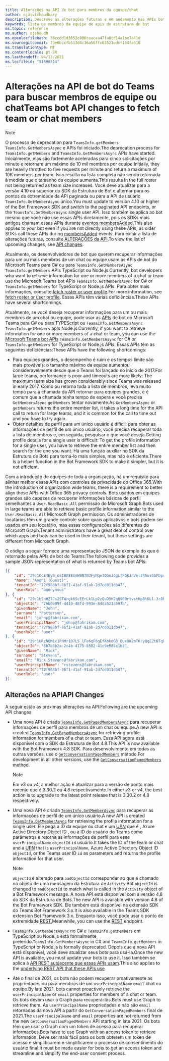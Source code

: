 ```yaml
---
title: Alterações na API de bot para membros da equipe/chat
author: ojasvichoudhary
description: Descreve as alterações futuras e em andamento nas APIs bot usadas para recuperar membros de equipes e chats
keywords: lista de membros da equipe de apis de estrutura de bot
ms.topic: reference
ms.author: ojchoudh
ms.openlocfilehash: 38ccdd1d3052e906ceacaa47fa0cd14a1be7a41d
ms.sourcegitcommit: 79e6bccfb513d4c16a58ffc03521edcf134fa518
ms.translationtype: MT
ms.contentlocale: pt-BR
ms.lasthandoff: 04/13/2021
ms.locfileid: "51696514"
---
```

# <a name="teams-bot-api-changes-to-fetch-team-or-chat-members"></a><span data-ttu-id="17364-104">Alterações na API de bot do Teams para buscar membros de equipe ou chat</span><span class="sxs-lookup"><span data-stu-id="17364-104">Teams bot API changes to fetch team or chat members</span></span>

>[!NOTE]
> <span data-ttu-id="17364-105">O processo de deprecation para `TeamsInfo.getMembers` `TeamsInfo.GetMembersAsync` e APIs foi iniciado.</span><span class="sxs-lookup"><span data-stu-id="17364-105">The deprecation process for `TeamsInfo.getMembers` and `TeamsInfo.GetMembersAsync` APIs have started.</span></span> <span data-ttu-id="17364-106">Inicialmente, elas são fortemente aceleradas para cinco solicitações por minuto e retornam um máximo de 10 mil membros por equipe.</span><span class="sxs-lookup"><span data-stu-id="17364-106">Initially, they are heavily throttled to five requests per minute and return a maximum of 10K members per team.</span></span> <span data-ttu-id="17364-107">Isso resulta na lista completa não sendo retornada à medida que o tamanho da equipe aumenta.</span><span class="sxs-lookup"><span data-stu-id="17364-107">This results in the full roster not being returned as team size increases.</span></span>
> <span data-ttu-id="17364-108">Você deve atualizar para a versão 4.10 ou superior do SDK da Estrutura de Bot e alternar para os pontos de extremidade da API paginada ou para a API de usuário `TeamsInfo.GetMemberAsync` único.</span><span class="sxs-lookup"><span data-stu-id="17364-108">You must update to version 4.10 or higher of the Bot Framework SDK and switch to the paginated API endpoints, or the `TeamsInfo.GetMemberAsync` single user API.</span></span> <span data-ttu-id="17364-109">Isso também se aplica ao bot mesmo que você não use essas APIs diretamente, pois os SDKs mais antigos chamam essas APIs durante [eventos membersAdded.](../bots/how-to/conversations/subscribe-to-conversation-events.md#team-members-added)</span><span class="sxs-lookup"><span data-stu-id="17364-109">This also applies to your bot even if you are not directly using these APIs, as older SDKs call these APIs during [membersAdded](../bots/how-to/conversations/subscribe-to-conversation-events.md#team-members-added) events.</span></span> <span data-ttu-id="17364-110">Para exibir a lista de alterações futuras, consulte [ALTERAÇÕES da API](team-chat-member-api-changes.md#api-changes).</span><span class="sxs-lookup"><span data-stu-id="17364-110">To view the list of upcoming changes, see [API changes](team-chat-member-api-changes.md#api-changes).</span></span> 

<span data-ttu-id="17364-111">Atualmente, os desenvolvedores de bot que querem recuperar informações para um ou mais membros de um chat ou equipe usam as APIs de bot do Microsoft Teams para C# ou para `TeamsInfo.GetMembersAsync` `TeamsInfo.getMembers` APIs TypeScript ou Node.js.</span><span class="sxs-lookup"><span data-stu-id="17364-111">Currently, bot developers who want to retrieve information for one or more members of a chat or team use the Microsoft Teams bot APIs `TeamsInfo.GetMembersAsync` for C# or `TeamsInfo.getMembers` for TypeScript or Node.js APIs.</span></span> <span data-ttu-id="17364-112">Para obter mais informações, consulte [fetch roster or user profile](../bots/how-to/get-teams-context.md#fetch-the-roster-or-user-profile).</span><span class="sxs-lookup"><span data-stu-id="17364-112">For more information, see [fetch roster or user profile](../bots/how-to/get-teams-context.md#fetch-the-roster-or-user-profile).</span></span> <span data-ttu-id="17364-113">Essas APIs têm várias deficiências.</span><span class="sxs-lookup"><span data-stu-id="17364-113">These APIs have several shortcomings.</span></span>

<span data-ttu-id="17364-114">Atualmente, se você deseja recuperar informações para um ou mais membros de um chat ou equipe, pode usar as [APIs](https://docs.microsoft.com/microsoftteams/platform/bots/how-to/get-teams-context?tabs=dotnet#fetch-the-roster-or-user-profile) de bot do Microsoft Teams para C# ou para TYPEScript ou `TeamsInfo.GetMembersAsync` `TeamsInfo.getMembers` apIs Node.js.</span><span class="sxs-lookup"><span data-stu-id="17364-114">Currently, if you want to retrieve information for one or more members of a chat or team, you can use the [Microsoft Teams bot APIs](https://docs.microsoft.com/microsoftteams/platform/bots/how-to/get-teams-context?tabs=dotnet#fetch-the-roster-or-user-profile) `TeamsInfo.GetMembersAsync` for C# or `TeamsInfo.getMembers` for TypeScript or Node.js APIs.</span></span> <span data-ttu-id="17364-115">Essas APIs têm as seguintes deficiências:</span><span class="sxs-lookup"><span data-stu-id="17364-115">These APIs have the following shortcomings:</span></span>

* <span data-ttu-id="17364-116">Para equipes grandes, o desempenho é ruim e os tempos limite são mais prováveis: o tamanho máximo da equipe aumentou consideravelmente desde que o Teams foi lançado no início de 2017.</span><span class="sxs-lookup"><span data-stu-id="17364-116">For large teams, performance is poor and timeouts are more likely: The maximum team size has grown considerably since Teams was released in early 2017.</span></span> <span data-ttu-id="17364-117">Como ou retorna toda a lista de membros, leva muito tempo para a chamada da API retornar para equipes grandes, e é comum que a chamada tenha tempo de espera e você precisa `GetMembersAsync` `getMembers` tentar novamente.</span><span class="sxs-lookup"><span data-stu-id="17364-117">As `GetMembersAsync` or `getMembers` returns the entire member list, it takes a long time for the API call to return for large teams, and it is common for the call to time out and you have to try again.</span></span>
* <span data-ttu-id="17364-118">Obter detalhes de perfil para um único usuário é difícil: para obter as informações de perfil de um único usuário, você precisa recuperar toda a lista de membros e, em seguida, pesquisar o que você deseja.</span><span class="sxs-lookup"><span data-stu-id="17364-118">Getting profile details for a single user is difficult: To get the profile information for a single user, you have to retrieve the entire member list and then search for the one you want.</span></span> <span data-ttu-id="17364-119">Há uma função auxiliar no SDK da Estrutura de Bots para torná-lo mais simples, mas não é eficiente.</span><span class="sxs-lookup"><span data-stu-id="17364-119">There is a helper function in the Bot Framework SDK to make it simpler, but it is not efficient.</span></span>

<span data-ttu-id="17364-120">Com a introdução de equipes de toda a organização, há um requisito para alinhar melhor essas APIs com controles de privacidade do Office 365.</span><span class="sxs-lookup"><span data-stu-id="17364-120">With the introduction of organization wide teams, there is a requirement to better align these APIs with Office 365 privacy controls.</span></span> <span data-ttu-id="17364-121">Bots usados em equipes grandes são capazes de recuperar informações básicas de perfil semelhantes à `User.ReadBasic.All` permissão do Microsoft Graph.</span><span class="sxs-lookup"><span data-stu-id="17364-121">Bots used in large teams are able to retrieve basic profile information similar to the `User.ReadBasic.All` Microsoft Graph permission.</span></span> <span data-ttu-id="17364-122">Os administradores de locatários têm um grande controle sobre quais aplicativos e bots podem ser usados em seu locatário, mas essas configurações são diferentes do Microsoft Graph.</span><span class="sxs-lookup"><span data-stu-id="17364-122">Tenant administrators have a great deal of control over which apps and bots can be used in their tenant, but these settings are different from Microsoft Graph.</span></span>

<span data-ttu-id="17364-123">O código a seguir fornece uma representação JSON de exemplo do que é retornado pelas APIs de bot do Teams:</span><span class="sxs-lookup"><span data-stu-id="17364-123">The following code provides a sample JSON representation of what is returned by Teams bot APIs:</span></span>

```json
[{
    "id": "29:1GcS4EyB_oSI8A88XmWBN7NJFyMqe3QGnJdgLfFGkJnVelzRGos0bPbpsfJjcbAD22bmKc4GMbrY2g4JDrrA8vM06X1-cHHle4zOE6U4ttcc",
    "name": "Anon1 (Guest)",
    "tenantId":"72f988bf-86f1-41af-91ab-2d7cd011db47",
    "userRole": "anonymous"
}, {
    "id": "29:1bSnHZ7Js2STWrgk6ScEErLk1Lp2zQuD5H2qQ960rtvstKp8tKLl-3r8b6DoW0QxZimuTxk_kupZ1DBMpvIQQUAZL-PNj0EORDvRZXy8kvWk",
    "objectId": "76b0b09f-d410-48fd-993e-84da521a597b",
    "givenName": "John",
    "surname": "Patterson",
    "email": "johnp@fabrikam.com",
    "userPrincipalName": "johnp@fabrikam.com",
    "tenantId":"72f988bf-86f1-41af-91ab-2d7cd011db47",
    "userRole": "user"
}, {
    "id": "29:1URzNQM1x1PNMr1D7L5_lFe6qF6gEfAbkdG8_BUxOW2mTKryQqEZtBTqDt10-MghkzjYDuUj4KG6nvg5lFAyjOLiGJ4jzhb99WrnI7XKriCs",
    "objectId": "6b7b3b2a-2c4b-4175-8582-41c9e685c1b5",
    "givenName": "Rick",
    "surname": "Stevens",
    "email": "Rick.Stevens@fabrikam.com",
    "userPrincipalName": "rstevens@fabrikam.com",
    "tenantId":"72f988bf-86f1-41af-91ab-2d7cd011db47",
    "userRole": "user"
}]
```

## <a name="api-changes"></a><span data-ttu-id="17364-124">Alterações na API</span><span class="sxs-lookup"><span data-stu-id="17364-124">API Changes</span></span>

<span data-ttu-id="17364-125">A seguir estão as próximas alterações na API:</span><span class="sxs-lookup"><span data-stu-id="17364-125">Following are the upcoming API changes:</span></span>

* <span data-ttu-id="17364-126">Uma nova API é criada [`TeamsInfo.GetPagedMembersAsync`](https://docs.microsoft.com/microsoftteams/platform/bots/how-to/get-teams-context?tabs=dotnet#fetch-the-roster-or-user-profile) para recuperar informações de perfil para membros de um chat ou equipe.</span><span class="sxs-lookup"><span data-stu-id="17364-126">A new API is created [`TeamsInfo.GetPagedMembersAsync`](https://docs.microsoft.com/microsoftteams/platform/bots/how-to/get-teams-context?tabs=dotnet#fetch-the-roster-or-user-profile) for retrieving profile information for members of a chat or team.</span></span> <span data-ttu-id="17364-127">Essa API agora está disponível com o SDK da Estrutura de Bot 4.8.</span><span class="sxs-lookup"><span data-stu-id="17364-127">This API is now available with the Bot Framework 4.8 SDK.</span></span> <span data-ttu-id="17364-128">Para desenvolvimento em todas as outras versões, use o [`GetConversationPagedMembers`](https://docs.microsoft.com/dotnet/api/microsoft.bot.connector.conversationsextensions.getconversationpagedmembersasync?view=botbuilder-dotnet-stable&preserve-view=true) método.</span><span class="sxs-lookup"><span data-stu-id="17364-128">For development in all other versions, use the [`GetConversationPagedMembers`](https://docs.microsoft.com/dotnet/api/microsoft.bot.connector.conversationsextensions.getconversationpagedmembersasync?view=botbuilder-dotnet-stable&preserve-view=true) method.</span></span>

    > [!NOTE]
    > <span data-ttu-id="17364-129">Em v3 ou v4, a melhor ação é atualizar para a versão de ponto mais recente que é 3.30.2 ou 4.8 respectivamente.</span><span class="sxs-lookup"><span data-stu-id="17364-129">In either v3 or v4, the best action is to upgrade to the latest point release that is 3.30.2 or 4.8 respectively.</span></span>

* <span data-ttu-id="17364-130">Uma nova API é criada [`TeamsInfo.GetMemberAsync`](https://docs.microsoft.com/microsoftteams/platform/bots/how-to/get-teams-context?tabs=dotnet#get-single-member-details) para recuperar as informações de perfil de um único usuário.</span><span class="sxs-lookup"><span data-stu-id="17364-130">A new API is created [`TeamsInfo.GetMemberAsync`](https://docs.microsoft.com/microsoftteams/platform/bots/how-to/get-teams-context?tabs=dotnet#get-single-member-details) for retrieving the profile information for a single user.</span></span> <span data-ttu-id="17364-131">Ele pega a ID da equipe ou chat e um [UPN](https://docs.microsoft.com/windows/win32/ad/naming-properties#userprincipalname) que é , Azure Active Directory Object ID , ou a ID do usuário do Teams como parâmetros e retorna as informações de perfil para esse `userPrincipalName` `objectId` `id` usuário.</span><span class="sxs-lookup"><span data-stu-id="17364-131">It takes the ID of the team or chat and a [UPN](https://docs.microsoft.com/windows/win32/ad/naming-properties#userprincipalname) that is `userPrincipalName`, Azure Active Directory Object ID `objectId`, or the Teams user ID `id` as parameters and returns the profile information for that user.</span></span>

    > [!NOTE]
    > <span data-ttu-id="17364-132">`objectId` é alterado para `aadObjectId` corresponder ao que é chamado no objeto de uma mensagem da Estrutura de `Activity` Bot.</span><span class="sxs-lookup"><span data-stu-id="17364-132">`objectId` is changed to `aadObjectId` to match what is called in the `Activity` object of a Bot Framework message.</span></span> <span data-ttu-id="17364-133">A nova API está disponível com a versão 4.8 do SDK da Estrutura de Bots.</span><span class="sxs-lookup"><span data-stu-id="17364-133">The new API is available with version 4.8 of the Bot Framework SDK.</span></span> <span data-ttu-id="17364-134">Ele também está disponível na extensão SDK do Teams Bot Framework 3.x.</span><span class="sxs-lookup"><span data-stu-id="17364-134">It is also available in the Teams SDK extension Bot Framework 3.x.</span></span> <span data-ttu-id="17364-135">Enquanto isso, você pode usar o ponto de extremidade [REST.](https://docs.microsoft.com/microsoftteams/platform/bots/how-to/get-teams-context?tabs=json#get-single-member-details)</span><span class="sxs-lookup"><span data-stu-id="17364-135">Meanwhile, you can use the [REST](https://docs.microsoft.com/microsoftteams/platform/bots/how-to/get-teams-context?tabs=json#get-single-member-details) endpoint.</span></span>

* <span data-ttu-id="17364-136">`TeamsInfo.GetMembersAsync` no C# e `TeamsInfo.getMembers` em TypeScript ou Node.js está formalmente preterido.</span><span class="sxs-lookup"><span data-stu-id="17364-136">`TeamsInfo.GetMembersAsync` in C# and `TeamsInfo.getMembers` in TypeScript or Node.js is formally deprecated.</span></span> <span data-ttu-id="17364-137">Depois que a nova API está disponível, você deve atualizar seus bots para usá-la.</span><span class="sxs-lookup"><span data-stu-id="17364-137">Once the new API is available, you must update your bots to use it.</span></span> <span data-ttu-id="17364-138">Isso também se aplica à [API REST subjacente que essas APIs usam](https://docs.microsoft.com/microsoftteams/platform/bots/how-to/get-teams-context?tabs=json#tabpanel_CeZOj-G++Q_json).</span><span class="sxs-lookup"><span data-stu-id="17364-138">This also applies to the [underlying REST API that these APIs use](https://docs.microsoft.com/microsoftteams/platform/bots/how-to/get-teams-context?tabs=json#tabpanel_CeZOj-G++Q_json).</span></span>
* <span data-ttu-id="17364-139">Até o final de 2021, os bots não podem recuperar proativamente as propriedades ou para membros de um `userPrincipalName` `email` chat ou equipe.</span><span class="sxs-lookup"><span data-stu-id="17364-139">By late 2021, bots cannot proactively retrieve the `userPrincipalName` or `email` properties for members of a chat or team.</span></span> <span data-ttu-id="17364-140">Os bots devem usar o Graph para recuperá-los.</span><span class="sxs-lookup"><span data-stu-id="17364-140">Bots must use Graph to retrieve them.</span></span> <span data-ttu-id="17364-141">As `userPrincipalName` propriedades e não são `email` retornadas da nova API a partir do `GetConversationPagedMembers` final de 2021.</span><span class="sxs-lookup"><span data-stu-id="17364-141">The `userPrincipalName` and `email` properties are not returned from the new `GetConversationPagedMembers` API starting in late 2021.</span></span> <span data-ttu-id="17364-142">Os bots têm que usar o Graph com um token de acesso para recuperar informações.</span><span class="sxs-lookup"><span data-stu-id="17364-142">Bots have to use Graph with an access token to retrieve information.</span></span> <span data-ttu-id="17364-143">Deve ser mais fácil para os bots obterem um token de acesso e simplificarem e simplificarem o processo de consentimento do usuário final.</span><span class="sxs-lookup"><span data-stu-id="17364-143">It must be made easier for bots to get an access token and streamline and simplify the end-user consent process.</span></span>
